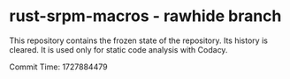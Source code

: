 # rust-srpm-macros - rawhide branch

This repository contains the frozen state of the repository.
Its history is cleared. It is used only for static code
analysis with Codacy.

Commit Time: 1727884479